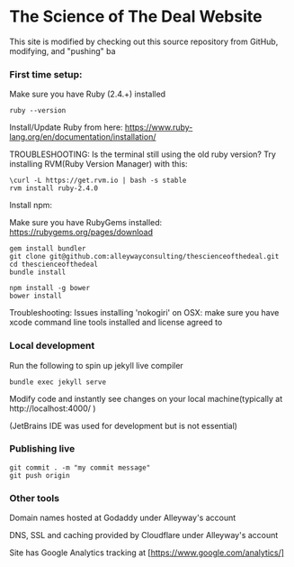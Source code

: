 #  The Science of The Deal Website

This site is modified by checking out this source repository from GitHub, modifying, and "pushing" ba  

### First time setup:
Make sure you have Ruby (2.4.+) installed

    ruby --version

Install/Update Ruby from here: https://www.ruby-lang.org/en/documentation/installation/ 

TROUBLESHOOTING: Is the terminal still using the old ruby version? Try installing RVM(Ruby Version Manager) with this:

    \curl -L https://get.rvm.io | bash -s stable
    rvm install ruby-2.4.0

Install npm: 


Make sure you have RubyGems installed: https://rubygems.org/pages/download

    gem install bundler
    git clone git@github.com:alleywayconsulting/thescienceofthedeal.git
    cd thescienceofthedeal
    bundle install

    npm install -g bower
    bower install
    
Troubleshooting: Issues installing 'nokogiri' on OSX: make sure you have xcode command line tools installed and license agreed to

### Local development
Run the following to spin up jekyll live compiler

    bundle exec jekyll serve
    
Modify code and instantly see changes on your local machine(typically at http://localhost:4000/ ) 

(JetBrains IDE was used for development but is not essential)     
     
### Publishing live
    
    git commit . -m "my commit message"
    git push origin

### Other tools

Domain names hosted at Godaddy under Alleyway's account

DNS, SSL and caching provided by Cloudflare under Alleyway's account

Site has Google Analytics tracking at [https://www.google.com/analytics/]

